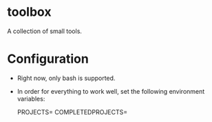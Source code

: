 # toolbox
A collection of small tools.

# Configuration

* Right now, only bash is supported.

* In order for everything to work well, set the following environment variables:

  PROJECTS=<path to your projects directory>
  COMPLETEDPROJECTS=<path to your completed projects directory>